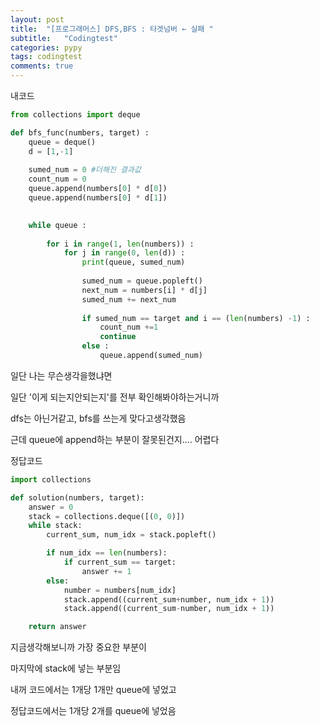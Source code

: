 ```yaml
---
layout: post
title:  "[프로그래머스] DFS,BFS : 타겟넘버 ← 실패 "
subtitle:   "Codingtest"
categories: pypy
tags: codingtest
comments: true
---
```


내코드 

```python
from collections import deque

def bfs_func(numbers, target) :
    queue = deque()
    d = [1,-1]
    
    sumed_num = 0 #더해진 결과값
    count_num = 0
    queue.append(numbers[0] * d[0])
    queue.append(numbers[0] * d[1])

    
    while queue : 
        
        for i in range(1, len(numbers)) :
            for j in range(0, len(d)) :
                print(queue, sumed_num)
                                
                sumed_num = queue.popleft()
                next_num = numbers[i] * d[j]
                sumed_num += next_num
                
                if sumed_num == target and i == (len(numbers) -1) : 
                    count_num +=1 
                    continue
                else :
                    queue.append(sumed_num)
```

일단 나는 무슨생각을했냐면

일단 '이게 되는지안되는지'를 전부 확인해봐야하는거니까

dfs는 아닌거같고, bfs를 쓰는게 맞다고생각했음

근데 queue에 append하는 부분이 잘못된건지.... 어렵다

정답코드

```python
import collections

def solution(numbers, target):
    answer = 0
    stack = collections.deque([(0, 0)])
    while stack:
        current_sum, num_idx = stack.popleft()

        if num_idx == len(numbers):
            if current_sum == target:
                answer += 1
        else:
            number = numbers[num_idx]
            stack.append((current_sum+number, num_idx + 1))
            stack.append((current_sum-number, num_idx + 1))

    return answer
```

지금생각해보니까 가장 중요한 부분이

마지막에 stack에 넣는 부분임

내꺼 코드에서는 1개당 1개만 queue에 넣었고

정답코드에서는 1개당 2개를 queue에 넣었음